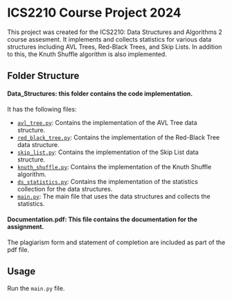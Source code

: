 # ICS2210 Course Project 2024

This project was created for the ICS2210: Data Structures and Algorithms 2 course assesment. It implements and collects statistics for various data structures including AVL Trees, Red-Black Trees, and Skip Lists. In addition to this, the Knuth Shuffle algorithm is also implemented.

## Folder Structure

#### Data_Structures: this folder contains the code implementation. 
It has the following files:
- [`avl_tree.py`](Data_Structures/avl_tree.py): Contains the implementation of the AVL Tree data structure.
- [`red_black_tree.py`](Data_Structures/red_black_tree.py): Contains the implementation of the Red-Black Tree data structure.
- [`skip_list.py`](Data_Structures/skip_list.py): Contains the implementation of the Skip List data structure.
- [`knuth_shuffle.py`](Data_Structures/knuth_shuffle.py): Contains the implementation of the Knuth Shuffle algorithm.
- [`ds_statistics.py`](Data_Structures/ds_statistics.py): Contains the implementation of the statistics collection for the data structures.
- [`main.py`](Data_Structures/main.py): The main file that uses the data structures and collects the statistics.

#### Documentation.pdf: This file contains the documentation for the assignment. 
The plagiarism form and statement of completion are included as part of the pdf file.
## Usage

Run the `main.py` file.